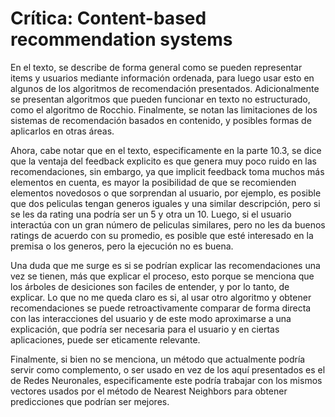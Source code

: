 # Crítica: Content-based recommendation systems

En el texto, se describe de forma general como se pueden representar items y usuarios mediante información ordenada, para luego usar esto en algunos de los algoritmos de recomendación presentados. Adicionalmente se presentan algoritmos que pueden funcionar en texto no estructurado, como el algoritmo de Rocchio. Finalmente, se notan las limitaciones de los sistemas de recomendación basados en contenido, y posibles formas de aplicarlos en otras áreas.

Ahora, cabe notar que en el texto, especificamente en la parte 10.3, se dice que la ventaja del feedback explicito es que genera muy poco ruido en las recomendaciones, sin embargo, ya que implicit feedback toma muchos más elementos en cuenta, es mayor la posibilidad de que se recomienden elementos novedosos o que sorprendan al usuario, por ejemplo, es posible que dos peliculas tengan generos iguales y una similar descripción, pero si se les da rating una podría ser un 5 y otra un 10. Luego, si el usuario interactúa con un gran número de peliculas similares, pero no les da buenos ratings de acuerdo con su promedio, es posible que esté interesado en la premisa o los generos, pero la ejecución no es buena.

Una duda que me surge es si se podrían explicar las recomendaciones una vez se tienen, más que explicar el proceso, esto porque se menciona que los árboles de desiciones son faciles de entender, y por lo tanto, de explicar. Lo que no me queda claro es si, al usar otro algoritmo y obtener recomendaciones se puede retroactivamente comparar de forma directa con las interacciones del usuario y de este modo aproximarse a una explicación, que podría ser necesaria para el usuario y en ciertas aplicaciones, puede ser eticamente relevante.

Finalmente, si bien no se menciona, un método que actualmente podría servir como complemento, o ser usado en vez de los aquí presentados es el de Redes Neuronales, especificamente este podría trabajar con los mismos vectores usados por el método de Nearest Neighbors para obtener predicciones que podrían ser mejores.